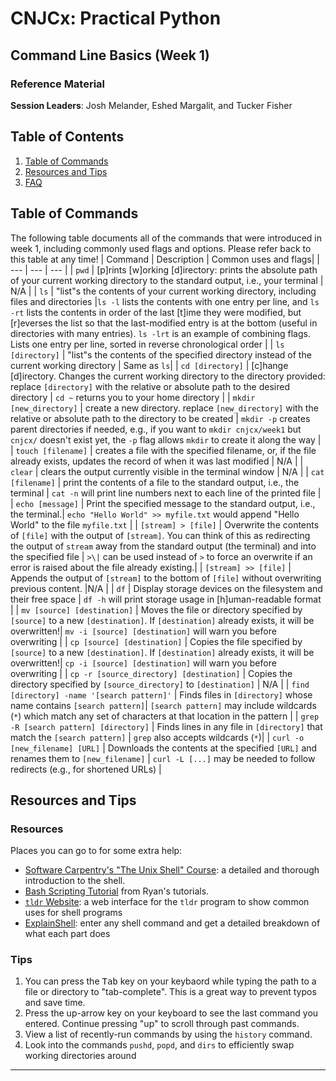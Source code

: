 # CNJCx: Practical Python
## Command Line Basics (Week 1)
### Reference Material

**Session Leaders**: Josh Melander, Eshed Margalit, and Tucker Fisher

## Table of Contents
1. [Table of Commands](#commands)
1. [Resources and Tips](#rnt)
1. [FAQ](#faq)


## Table of Commands<a name="commands"></a>
The following table documents all of the commands that were introduced in week 1, including commonly used flags and options. Please refer back to this table at any time!
| Command | Description | Common uses and flags|
| --- | --- | --- |
| `pwd` | [p]rints [w]orking [d]irectory: prints the absolute path of your current working directory to the standard output, i.e., your terminal | N/A |
| `ls` | "list"s the contents of your current working directory, including files and directories |`ls -l` lists the contents with one entry per line, and `ls -rt` lists the contents in order of the last [t]ime they were modified, but [r]everses the list so that the last-modified entry is at the bottom (useful in directories with many entries). `ls -lrt` is an example of combining flags. Lists one entry per line, sorted in reverse chronological order |
| `ls [directory]` | "list"s the contents of the specified directory instead of the current working directory | Same as `ls`|
| `cd [directory]` | [c]hange [d]irectory. Changes the current working directory to the directory provided: replace `[directory]` with the relative or absolute path to the desired directory | `cd ~` returns you to your home directory |
| `mkdir [new_directory]` | create a new directory. replace `[new_directory]` with the relative or absolute path to the directory to be created | `mkdir -p` creates parent directories if needed, e.g., if you want to `mkdir cnjcx/week1` but `cnjcx/` doesn't exist yet, the `-p` flag allows `mkdir` to create it along the way |
| `touch [filename]` | creates a file with the specified filename, or, if the file already exists, updates the record of when it was last modified | N/A |
| `clear` | clears the output currently visible in the terminal window | N/A |
| `cat [filename]` | print the contents of a file to the standard output, i.e., the terminal | `cat -n` will print line numbers next to each line of the printed file |
| `echo [message]` | Print the specified message to the standard output, i.e., the terminal.| `echo "Hello World" >> myfile.txt` would append "Hello World" to the file `myfile.txt` | 
| `[stream] > [file]` | Overwrite the contents of `[file]` with the output of `[stream]`. You can think of this as redirecting the output of `stream` away from the standard output (the terminal) and into the specified file | `>\|` can be used instead of `>` to force an overwrite if an error is raised about the file already existing.|
| `[stream] >> [file]` | Appends the output of `[stream]` to the bottom of `[file]` without overwriting previous content. |N/A |
| `df` | Display storage devices on the filesystem and their free space | `df -h` will print storage usage in [h]uman-readable format |
| `mv [source] [destination]` | Moves the file or directory specified by `[source]` to a new `[destination]`. If `[destination]` already exists, it will be overwritten!| `mv -i [source] [destination]` will warn you before overwriting |
| `cp [source] [destination]` | Copies the file specified by `[source]` to a new `[destination]`. If `[destination]` already exists, it will be overwritten!| `cp -i [source] [destination]` will warn you before overwriting |
| `cp -r [source_directory] [destination]` | Copies the directory specified by `[source_directory]` to `[destination]` | N/A |
| `find [directory] -name '[search pattern]'` | Finds files in `[directory]` whose name contains `[search pattern]`| `[search pattern]` may include wildcards (`*`) which match any set of characters at that location in the pattern |
| `grep -R [search pattern] [directory]` | Finds lines in any file in `[directory]` that match the `[search pattern]` | `grep` also accepts wildcards (`*`)|
| `curl -o [new_filename] [URL]` | Downloads the contents at the specified `[URL]` and renames them to `[new_filename]` | `curl -L [...]` may be needed to follow redirects (e.g., for shortened URLs) |


## Resources and Tips<a name="rnt"></a>

### Resources
Places you can go to for some extra help:

- [Software Carpentry's "The Unix Shell" Course][scbashscriptinglink]: a detailed and thorough introduction to the shell.
- [Bash Scripting Tutorial][rtbashscriptinglink] from Ryan's tutorials.
- [`tldr` Website][tldrlink]: a web interface for the `tldr` program to show common uses for shell programs
- [ExplainShell][eslink]: enter any shell command and get a detailed breakdown of what each part does

### Tips
1. You can press the <kbd>Tab</kbd> key on your keybaord while typing the path to a
file or directory to "tab-complete". This is a great way to prevent typos and save time.
1. Press the up-arrow key on your keyboard to see the last command you entered. Continue
pressing "up" to scroll through past commands.
1. View a list of recently-run commands by using the `history` command.
1. Look into the commands `pushd`, `popd`, and `dirs` to efficiently swap working directories around 

-------------

[scbashscriptinglink]: https://swcarpentry.github.io/shell-novice/ 
[rtbashscriptinglink]: https://ryanstutorials.net/bash-scripting-tutorial/bash-script.php
[tldrlink]: https://tldr.sh/
[eslink]: https://explainshell.com/
